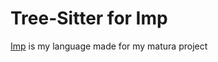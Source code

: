 # Tree-Sitter for Imp
[Imp](https://github.com/enmiligi/matura-project) is my language made for my matura project
